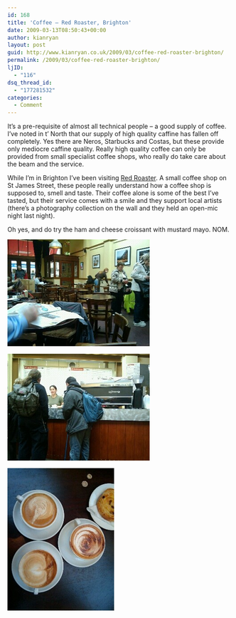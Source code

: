 ```yaml
---
id: 168
title: 'Coffee – Red Roaster, Brighton'
date: 2009-03-13T08:50:43+00:00
author: kianryan
layout: post
guid: http://www.kianryan.co.uk/2009/03/coffee-red-roaster-brighton/
permalink: /2009/03/coffee-red-roaster-brighton/
ljID:
  - "116"
dsq_thread_id:
  - "177281532"
categories:
  - Comment
---
```

It’s a pre-requisite of almost all technical people – a good supply of coffee. I’ve noted in t’ North that our supply of high quality caffine has fallen off completely. Yes there are Neros, Starbucks and Costas, but these provide only mediocre caffine quality. Really high quality coffee can only be provided from small specialist coffee shops, who really do take care about the beam and the service.

While I’m in Brighton I’ve been visiting [Red Roaster](http://www.redroaster.co.uk/). A small coffee shop on St James Street, these people really understand how a coffee shop is supposed to, smell and taste. Their coffee alone is some of the best I’ve tasted, but their service comes with a smile and they support local artists (there’s a photography collection on the wall and they held an open-mic night last night).

Oh yes, and do try the ham and cheese croissant with mustard mayo. NOM.
  

   [ 
![thumbnail](/assets/images/2009/03/wpid-thumb-124.jpg)](/assets/images/2009/03/wpid-124.jpg) 
  

   [ 
![thumbnail](/assets/images/2009/03/wpid-thumb-123.jpg)](/assets/images/2009/03/wpid-123.jpg) 
  

   [ 
![thumbnail](/assets/images/2009/03/wpid-thumb-93.jpg)](/assets/images/2009/03/wpid-93.jpg)